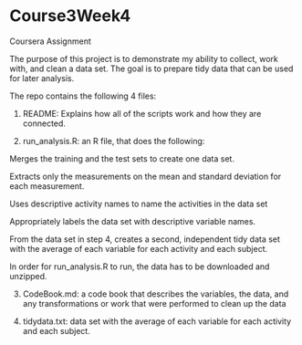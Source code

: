 # Course3Week4
Coursera Assignment

The purpose of this project is to demonstrate my ability to collect, work with, and clean a data set. The goal is to prepare tidy data that can be used for later analysis.

The repo contains the following 4 files:

 1. README: Explains how all of the scripts work and how they are connected.

 2. run_analysis.R: an R file, that does the following:

  Merges the training and the test sets to create one data set.
  
  Extracts only the measurements on the mean and standard deviation for each measurement.
  
  Uses descriptive activity names to name the activities in the data set
  
  Appropriately labels the data set with descriptive variable names.
  
  From the data set in step 4, creates a second, independent tidy data set with the average of each variable for each activity and each     subject.
  
  In order for run_analysis.R to run, the data has to be downloaded and unzipped.
  
 3. CodeBook.md: a code book that describes the variables, the data, and any transformations or work that were performed to clean up the       data
 
 4. tidydata.txt: data set with the average of each variable for each activity and each subject.





